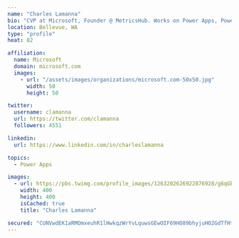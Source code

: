 ```yaml
---
name: "Charles Lamanna"
bio: "CVP at Microsoft, Founder @ MetricsHub. Works on Power Apps, Power Automate, Power Virtual Agent, Common Data Service and Dynamics 365."
location: Bellevue, WA
type: "profile"
heat: 82

affiliation:
  name: Microsoft
  domain: microsoft.com
  images:
    - url: "/assets/images/organizations/microsoft.com-50x50.jpg"
      width: 50
      height: 50

twitter:
  username: clamanna
  url: https://twitter.com/clamanna
  followers: 4551

linkedin:
  url: https://www.linkedin.com/in/charleslamanna

topics:
  - Power Apps

images:
  - url: https://pbs.twimg.com/profile_images/1263202626922876928/g6qGbHZ-_400x400.jpg
    width: 400
    height: 400
    isCached: true
    title: "Charles Lamanna"

secured: "CUNVwdEK1aRMOmxeuhR1lHwkqzWrYvLquwsGEwOIF69HO89bhyjuHO2GdTfHtyHE+HkehQyfNdu/SsqF3pwJZ9bCaEf6N9HhNAbWMerv0JmDaUdC0he9R64L86QPOzXTAqTEoCpZqmDxEM+zPi7WIa7b7h2YIzasqbbxPR9bJXP6Mhqop7VF5dwcnEIerOCrCxBZyl059AcCOzk2HvMRcL9zisxF9MKcPCNbpp+U6x5+S8AFdgeYRmA45tNDqhcS/GVWe/5MbERknHAgCuCHX3pKcDGG0L9dVjjBnrYnp+X5lzQNWwP/kXpa94pR0qNe5gkxqpX1prw5IQ4vjDrwg56JgVwx8sDlXgskQxJOPOcAkmit39PTdWJbBl/2CMkzYaORg0p4wtGfqHdsCBSwVj7ECmRV4PJdKKy4TgBm8sI=;d1FHZxIJFuCJdlUruDLwdw=="
---
```


